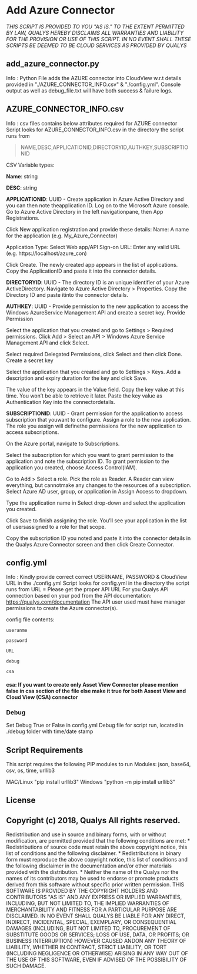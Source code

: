 # Add Azure Connector
*THIS SCRIPT IS PROVIDED TO YOU "AS IS."  TO THE EXTENT PERMITTED BY LAW, QUALYS HEREBY DISCLAIMS ALL WARRANTIES AND LIABILITY FOR THE PROVISION OR USE OF THIS SCRIPT.  IN NO EVENT SHALL THESE SCRIPTS BE DEEMED TO BE CLOUD SERVICES AS PROVIDED BY QUALYS*

## add_azure_connector.py
Info : Python File adds the AZURE connector into CloudView w.r.t details provided in "./AZURE_CONNECTOR_INFO.csv" & "./config.yml".
       Console output as well as debug_file.txt will have both success & failure logs.

## AZURE_CONNECTOR_INFO.csv
Info : csv files contains below attributes required for AZURE connector
Script looks for AZURE_CONNECTOR_INFO.csv in the directory the script runs from

> NAME,DESC,APPLICATIONID,DIRECTORYID,AUTHKEY,SUBSCRIPTIONID

CSV Variable types:

**Name**: string

**DESC**: string

**APPLICATIONID**: UUID - Create application in Azure Active Directory and you can then note theapplication ID.
Log on to the Microsoft Azure console. Go to Azure Active Directory in the left navigationpane,     then App Registrations.

Click New application registration and provide these details:
Name: A name for the application (e.g. My_Azure_Connector)

Application Type: Select Web app/API
Sign-on URL: Enter any valid URL (e.g. https://localhost/azure_con)

Click Create. The newly created app appears in the list of applications. Copy the ApplicationID     and paste it into the connector details.

**DIRECTORYID**: UUID - The directory ID is an unique identifier of your Azure ActiveDirectory. Navigate to Azure Active Directory > Properties. Copy the Directory ID and paste itinto the connector details.

**AUTHKEY**: UUID - Provide permission to the new application to access the Windows AzureService Management API and create a secret key.
Provide Permission

Select the application that you created and go to Settings > Required permissions.
Click Add > Select an API > Windows Azure Service Management API and click Select.

Select required Delegated Permissions, click Select and then click Done.
Create a secret key

Select the application that you created and go to Settings > Keys.
Add a description and expiry duration for the key and click Save.

The value of the key appears in the Value field. Copy the key value at this time. You won’t be    able to retrieve it later. Paste the key value as Authentication Key into the connectordetails.

**SUBSCRIPTIONID**: UUID - Grant permission for the application to access subscription that youwant     to configure. Assign a role to the new application. The role you assign will definethe     permissions for the new application to access subscriptions.

On the Azure portal, navigate to Subscriptions.

Select the subscription for which you want to grant permission to the application and note the    subscription ID. To grant permission to the application you created, choose Access Control(IAM).

Go to Add > Select a role. Pick the role as Reader. A Reader can view everything, but cannotmake     any changes to the resources of a subscription.
Select Azure AD user, group, or application in Assign Access to dropdown.

Type the application name in Select drop-down and select the application you created.

Click Save to finish assigning the role. You’ll see your application in the list of usersassigned     to a role for that scope.

Copy the subscription ID you noted and paste it into the connector details in the Qualys Azure    Connector screen and then click Create Connector.

## config.yml
Info : Kindly provide correct correct USERNAME, PASSWORD & CloudView URL in the ./config.yml
Script looks for config.yml in the directory the script runs from
URL = Please get the proper API URL For you Qualys API connection based on your pod from the API documentation: https://qualys.com/documentation
The API user used must have manager permissions to create the Azure connector(s).

config file contents:

    useranme
    
    password
    
    URL
    
    debug
    
    csa

 #### csa: If you want to create only Asset View Connector please mention false in csa section of the file else make it true for both Assest View and Cloud View (CSA) connector


### Debug
Set Debug True or False in config.yml
Debug file for script run, located in ./debug folder with time/date stamp

## Script Requirements
This script requires the following PIP modules to run
Modules: json, base64, csv, os, time, urllib3

MAC/Linux "pip install urllib3"
Windows "python -m pip install urllib3"

## License
## Copyright (c) 2018, Qualys All rights reserved.
Redistribution and use in source and binary forms, with or without modification, are permitted provided that the following conditions are met: * Redistributions of source code must retain the above copyright notice, this list of conditions and the following disclaimer. * Redistributions in binary form must reproduce the above copyright notice, this list of conditions and the following disclaimer in the documentation and/or other materials provided with the distribution. * Neither the name of the Qualys nor the names of its contributors may be used to endorse or promote products derived from this software without specific prior written permission.
THIS SOFTWARE IS PROVIDED BY THE COPYRIGHT HOLDERS AND CONTRIBUTORS "AS IS" AND ANY EXPRESS OR IMPLIED WARRANTIES, INCLUDING, BUT NOT LIMITED TO, THE IMPLIED WARRANTIES OF MERCHANTABILITY AND FITNESS FOR A PARTICULAR PURPOSE ARE DISCLAIMED. IN NO EVENT SHALL QUALYS BE LIABLE FOR ANY DIRECT, INDIRECT, INCIDENTAL, SPECIAL, EXEMPLARY, OR CONSEQUENTIAL DAMAGES (INCLUDING, BUT NOT LIMITED TO, PROCUREMENT OF SUBSTITUTE GOODS OR SERVICES; LOSS OF USE, DATA, OR PROFITS; OR BUSINESS INTERRUPTION) HOWEVER CAUSED ANDON ANY THEORY OF LIABILITY, WHETHER IN CONTRACT, STRICT LIABILITY, OR TORT (INCLUDING NEGLIGENCE OR OTHERWISE) ARISING IN ANY WAY OUT OF THE USE OF THIS SOFTWARE, EVEN IF ADVISED OF THE POSSIBILITY OF SUCH DAMAGE.
